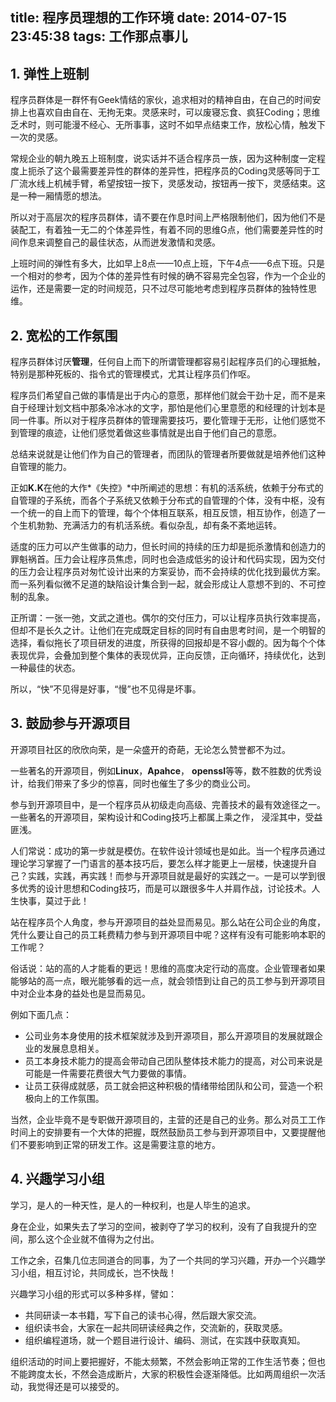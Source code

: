 title: 程序员理想的工作环境
date: 2014-07-15 23:45:38
tags: 工作那点事儿
---
## 1. 弹性上班制
程序员群体是一群怀有Geek情结的家伙，追求相对的精神自由，在自己的时间安排上也喜欢自由自在、无拘无束。灵感来时，可以废寝忘食、疯狂Coding；思维乏术时，则可能漫不经心、无所事事，这时不如早点结束工作，放松心情，触发下一次的灵感。

常规企业的朝九晚五上班制度，说实话并不适合程序员一族，因为这种制度一定程度上扼杀了这个最需要差异性的群体的差异性，把程序员的Coding灵感等同于工厂流水线上机械手臂，希望按钮一按下，灵感发动，按钮再一按下，灵感结束。这是一种一厢情愿的想法。

所以对于高层次的程序员群体，请不要在作息时间上严格限制他们，因为他们不是装配工，有着独一无二的个体差异性，有着不同的思维G点，他们需要差异性的时间作息来调整自己的最佳状态，从而迸发激情和灵感。

上班时间的弹性有多大，比如早上8点——10点上班，下午4点——6点下班。只是一个相对的参考，因为个体的差异性有时候的确不容易完全包容，作为一个企业的运作，还是需要一定的时间规范，只不过尽可能地考虑到程序员群体的独特性思维。

## 2. 宽松的工作氛围
程序员群体讨厌**管理**，任何自上而下的所谓管理都容易引起程序员们的心理抵触，特别是那种死板的、指令式的管理模式，尤其让程序员们作呕。

程序员们希望自己做的事情是出于内心的意愿，那样他们就会干劲十足，而不是来自于经理计划文档中那条冷冰冰的文字，那怕是他们心里意愿的和经理的计划本是同一件事。所以对于程序员群体的管理需要技巧，要化管理于无形，让他们感觉不到管理的痕迹，让他们感觉着做这些事情就是出自于他们自己的意愿。

总结来说就是让他们作为自己的管理者，而团队的管理者所要做就是培养他们这种自管理的能力。

正如**K.K**在他的大作*《失控》*中所阐述的思想：有机的活系统，依赖于分布式的自管理的子系统，而各个子系统又依赖于分布式的自管理的个体，没有中枢，没有一个统一的自上而下的管理，每个个体相互联系，相互反馈，相互协作，创造了一个生机勃勃、充满活力的有机活系统。看似杂乱，却有条不紊地运转。

适度的压力可以产生做事的动力，但长时间的持续的压力却是扼杀激情和创造力的罪魁祸首。压力会让程序员焦虑，同时也会造成低劣的设计和代码实现，因为交付的压力会让程序员对匆忙设计出来的方案妥协，而不会持续的优化找到最优方案。而一系列看似微不足道的缺陷设计集合到一起，就会形成让人意想不到的、不可控制的乱象。

正所谓：一张一弛，文武之道也。偶尔的交付压力，可以让程序员执行效率提高，但却不是长久之计。让他们在完成既定目标的同时有自由思考时间，是一个明智的选择，看似拖长了项目研发的进度，所获得的回报却是不容小觑的。因为每个个体表现优异，会叠加到整个集体的表现优异，正向反馈，正向循环，持续优化，达到一种最佳的状态。

所以，“快”不见得是好事，“慢”也不见得是坏事。

## 3. 鼓励参与开源项目
开源项目社区的欣欣向荣，是一朵盛开的奇葩，无论怎么赞誉都不为过。

一些著名的开源项目，例如**Linux**，**Apahce**， **openssl**等等，数不胜数的优秀设计，给我们带来了多少的惊喜，同时也催生了多少的商业公司。

参与到开源项目中，是一个程序员从初级走向高级、完善技术的最有效途径之一。一些著名的开源项目，架构设计和Coding技巧上都属上乘之作， 浸淫其中，受益匪浅。

人们常说：成功的第一步就是模仿。在软件设计领域也是如此。当一个程序员通过理论学习掌握了一门语言的基本技巧后，要怎么样才能更上一层楼，快速提升自己？实践，实践，再实践！而参与开源项目就是最好的实践之一。一是可以学到很多优秀的设计思想和Coding技巧，而是可以跟很多牛人并肩作战，讨论技术。人生快事，莫过于此！

站在程序员个人角度，参与开源项目的益处显而易见。那么站在公司企业的角度，凭什么要让自己的员工耗费精力参与到开源项目中呢？这样有没有可能影响本职的工作呢？

俗话说：站的高的人才能看的更远！思维的高度决定行动的高度。企业管理者如果能够站的高一点，眼光能够看的远一点，就会领悟到让自己的员工参与到开源项目中对企业本身的益处也是显而易见。

例如下面几点：
- 公司业务本身使用的技术框架就涉及到开源项目，那么开源项目的发展就跟企业的发展息息相关。
- 员工本身技术能力的提高会带动自己团队整体技术能力的提高，对公司来说是可能是一件需要花费很大气力要做的事情。
- 让员工获得成就感，员工就会把这种积极的情绪带给团队和公司，营造一个积极向上的工作氛围。

当然，企业毕竟不是专职做开源项目的，主营的还是自己的业务。那么对员工工作时间上的安排要有一个大体的把握，既然鼓励员工参与到开源项目中，又要提醒他们不要影响到正常的研发工作。这是需要注意的地方。

## 4. 兴趣学习小组
学习，是人的一种天性，是人的一种权利，也是人毕生的追求。

身在企业，如果失去了学习的空间，被剥夺了学习的权利，没有了自我提升的空间，那么这个企业就不值得为之付出。

工作之余，召集几位志同道合的同事，为了一个共同的学习兴趣，开办一个兴趣学习小组，相互讨论，共同成长，岂不快哉！

兴趣学习小组的形式可以多种多样，譬如：
- 共同研读一本书籍，写下自己的读书心得，然后跟大家交流。
- 组织读书会，大家在一起共同研读经典之作，交流新的，获取灵感。
- 组织编程道场，就一个题目进行设计、编码、测试，在实践中获取真知。

组织活动的时间上要把握好，不能太频繁，不然会影响正常的工作生活节奏；但也不能跨度太长，不然会造成断片，大家的积极性会逐渐降低。比如两周组织一次活动，我觉得还是可以接受的。


